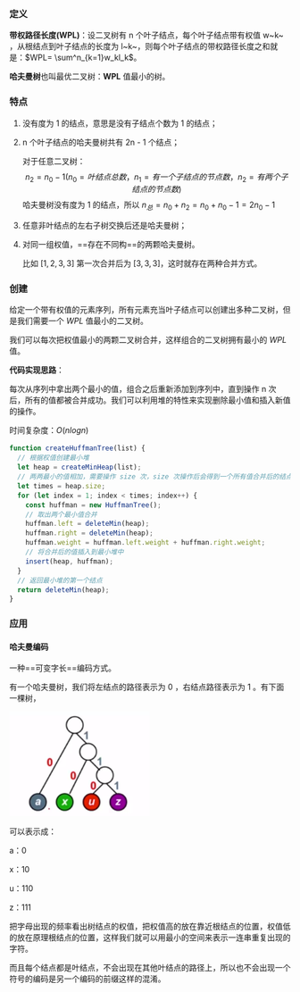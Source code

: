 ### 定义

**带权路径长度(WPL)**：设二叉树有 n 个叶子结点，每个叶子结点带有权值 w~k~ ，从根结点到叶子结点的长度为 l~k~，则每个叶子结点的带权路径长度之和就是：$WPL= \sum^n_{k=1}w_kl_k$。

**哈夫曼树**也叫最优二叉树：**WPL** 值最小的树。



### 特点

1. 没有度为 1 的结点，意思是没有子结点个数为 1 的结点；

2. n 个叶子结点的哈夫曼树共有 2n - 1 个结点；

   对于任意二叉树：
   $$
   n_2 = n_0 - 1     
   (n_0 = 叶结点总数，n_1 = 有一个子结点的节点数，n_2 = 有两个子结点的节点数)
   $$
   哈夫曼树没有度为 1 的结点，所以 $n_总 = n_0 + n_2 = n_0 + n_0 - 1 = 2n_0-1$

   

3. 任意非叶结点的左右子树交换后还是哈夫曼树；

4. 对同一组权值，==存在不同构==的两颗哈夫曼树。 

   比如 $[1, 2, 3, 3]$ 第一次合并后为 $[3,3,3]$，这时就存在两种合并方式。

### 创建

给定一个带有权值的元素序列，所有元素充当叶子结点可以创建出多种二叉树，但是我们需要一个 *WPL* 值最小的二叉树。

我们可以每次把权值最小的两颗二叉树合并，这样组合的二叉树拥有最小的 *WPL* 值。

**代码实现思路**：

每次从序列中拿出两个最小的值，组合之后重新添加到序列中，直到操作 n 次后，所有的值都被合并成功。我们可以利用堆的特性来实现删除最小值和插入新值的操作。

时间复杂度：$O(nlogn)$

```javascript
function createHuffmanTree(list) {
  // 根据权值创建最小堆
  let heap = createMinHeap(list);
  // 两两最小的值相加，需要操作 size 次，size 次操作后会得到一个所有值合并后的结点
  let times = heap.size;
  for (let index = 1; index < times; index++) {
    const huffman = new HuffmanTree();
    // 取出两个最小值合并
    huffman.left = deleteMin(heap);
    huffman.right = deleteMin(heap);
    huffman.weight = huffman.left.weight + huffman.right.weight;
    // 将合并后的值插入到最小堆中
    insert(heap, huffman);
  }
  // 返回最小堆的第一个结点
  return deleteMin(heap);
}
```



### 应用

#### 哈夫曼编码

一种==可变字长==编码方式。

有一个哈夫曼树，我们将左结点的路径表示为 0 ，右结点路径表示为 1 。有下面一棵树， 

![image-20210127120503259](Huffman(%E5%93%88%E5%A4%AB%E6%9B%BC%E6%A0%91).assets/image-20210127120503259.png)

可以表示成：

a：0

x：10

u：110

z：111

把字母出现的频率看出树结点的权值，把权值高的放在靠近根结点的位置，权值低的放在原理根结点的位置，这样我们就可以用最小的空间来表示一连串重复出现的字符。

而且每个结点都是叶结点，不会出现在其他叶结点的路径上，所以也不会出现一个符号的编码是另一个编码的前缀这样的混淆。

